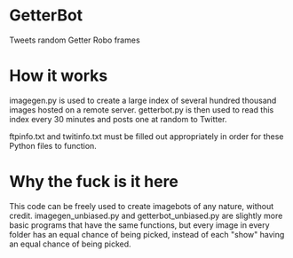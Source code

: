 # GetterBot
Tweets random Getter Robo frames

# How it works
imagegen.py is used to create a large index of several hundred thousand images hosted on a remote server.
getterbot.py is then used to read this index every 30 minutes and posts one at random to Twitter.

ftpinfo.txt and twitinfo.txt must be filled out appropriately in order for these Python files to function.

# Why the fuck is it here
This code can be freely used to create imagebots of any nature, without credit.
imagegen_unbiased.py and getterbot_unbiased.py are slightly more basic programs that have the same functions, but every image in every folder has an equal chance of being picked, instead of each "show" having an equal chance of being picked.

